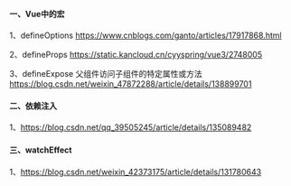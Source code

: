 #### 一、Vue中的宏
1、defineOptions
https://www.cnblogs.com/ganto/articles/17917868.html

2、defineProps
https://static.kancloud.cn/cyyspring/vue3/2748005

3、defineExpose
父组件访问子组件的特定属性或方法
https://blog.csdn.net/weixin_47872288/article/details/138899701


#### 二、依赖注入
1、https://blog.csdn.net/qq_39505245/article/details/135089482

#### 三、watchEffect
1、https://blog.csdn.net/weixin_42373175/article/details/131780643



